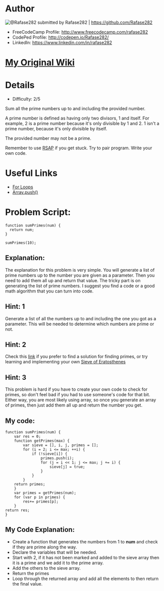 # Author

![@Rafase282](https://avatars0.githubusercontent.com/Rafase282?&s=128) submitted by Rafase282 | https://github.com/Rafase282

* FreeCodeCamp Profile: http://www.freecodecamp.com/rafase282
* CodePed Profile: http://codepen.io/Rafase282/
* LinkedIn: https://www.linkedin.com/in/rafase282

# [My Original Wiki](http://rafase282.github.io/My-FreeCodeCamp-Code/)

# Details

* Difficulty: 2/5

Sum all the prime numbers up to and including the provided number.

A prime number is defined as having only two divisors, 1 and itself. For example, 2 is a prime number because it's only divisible by 1 and 2. 1 isn't a prime number, because it's only divisible by itself.

The provided number may not be a prime.

Remember to use [RSAP](http://www.freecodecamp.com/field-guide/how-do-i-get-help-when-I-get-stuck) if you get stuck. Try to pair program. Write your own code.

# Useful Links

* [For Loops](https://developer.mozilla.org/en-US/docs/Web/JavaScript/Reference/Statements/for)
* [Array.push()](https://developer.mozilla.org/en-US/docs/Web/JavaScript/Reference/Global_Objects/Array/push)

# Problem Script:
```
function sumPrimes(num) {
  return num;
}

sumPrimes(10);
```

## Explanation:

The explanation for this problem is very simple. You will generate a list of prime numbers up to the number you are given as a parameter. Then you need to add them all up and return that value. The tricky part is on generating the list of prime numbers. I suggest you find a code or a good math algorithm that you can turn into code.

## Hint: 1
Generate a list of all the numbers up to and including the one you got as a parameter. This will be needed to determine which numbers are prime or not.

## Hint: 2
Check this [link](http://stackoverflow.com/questions/11966520/how-to-find-prime-numbers-between-0-100) if you prefer to find a solution for finding primes, or try learning and implementing your own [Sieve of Eratosthenes](https://en.wikipedia.org/wiki/Sieve_of_Eratosthenes)

## Hint: 3
This problem is hard if you have to create your own code to check for primes, so don't feel bad if you had to use someone's code for that bit. Either way, you are most likely using array, so once you generate an array of primes, then just add them all up and return the number you get.

## My code:

```
function sumPrimes(num) {
    var res = 0;
    function getPrimes(max) {
        var sieve = [], i, j, primes = [];
        for (i = 2; i <= max; ++i) {
            if (!sieve[i]) {
                primes.push(i);
                for (j = i << 1; j <= max; j += i) {
                    sieve[j] = true;
                }
            }
        }
    return primes;
    }
    var primes = getPrimes(num);
    for (var p in primes) {
        res+= primes[p];
    }
return res;
}
```

## My Code Explanation:

* Create a function that generates the numbers from 1 to **num** and check if they are prime along the way.
* Declare the variables that will be needed.
* Start with 2, if it has not been marked and added to the sieve array then it is a prime and we add it to the prime array.
* Add the others to the sieve array.
* Return the primes
* Loop through the returned array and add all the elements to then return the final value.
